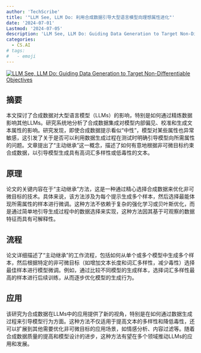 ```yaml
---
author: 'TechScribe'
title: '"LLM See, LLM Do: 利用合成数据引导大型语言模型向理想属性进化"'
date: '2024-07-01'
Lastmod: '2024-07-05'
description: 'LLM See, LLM Do: Guiding Data Generation to Target Non-Differentiable Objectives'
categories:
  - CS.AI
# tags:
#   - emoji
---
```


[![LLM See, LLM Do: Guiding Data Generation to Target Non-Differentiable Objectives](https://arxiv-research-1301205113.cos.ap-guangzhou.myqcloud.com/images/2407.01490v1.pdf_0.jpg)](https://arxiv.org/abs/2407.01490v1)

## 摘要

本文探讨了合成数据对大型语言模型（LLMs）的影响，特别是如何通过精炼数据影响其他LLMs。研究系统地分析了合成数据集成对模型内部偏见、校准和生成文本属性的影响。研究发现，即使合成数据提示看似“中性”，模型对某些属性也异常敏感，这引发了关于是否可以利用数据生成过程在测试时明确引导模型向所需属性的问题。文章提出了“主动继承”这一概念，描述了如何有意地根据非可微目标约束合成数据，以引导模型生成具有高词汇多样性或低毒性的文本。<!--more-->

## 原理

论文的关键内容在于“主动继承”方法，这是一种通过精心选择合成数据来优化非可微目标的技术。具体来说，该方法涉及为每个提示生成多个样本，然后选择最能体现所需属性的样本进行微调。这种方法不依赖于复杂的强化学习或贝叶斯优化，而是通过简单地引导生成过程中的数据选择来实现，这种方法因其基于可观察的数据特征而具有可解释性。

## 流程

论文详细描述了“主动继承”的工作流程，包括如何从单个或多个模型中生成多个样本，然后根据特定的非可微目标（如增加文本长度和词汇多样性，减少毒性）选择最佳样本进行模型微调。例如，通过比较不同模型的生成样本，选择词汇多样性最高的样本进行后续训练，从而逐步优化模型的生成行为。

## 应用

该研究为合成数据在LLMs中的应用提供了新的视角，特别是在如何通过数据生成过程来引导模型行为方面。这种方法不仅适用于提高文本的多样性和降低毒性，还可以扩展到其他需要优化非可微目标的应用场景，如情感分析、内容过滤等。随着合成数据质量的提高和模型设计的进步，这种方法有望在多个领域推动LLMs的应用和发展。